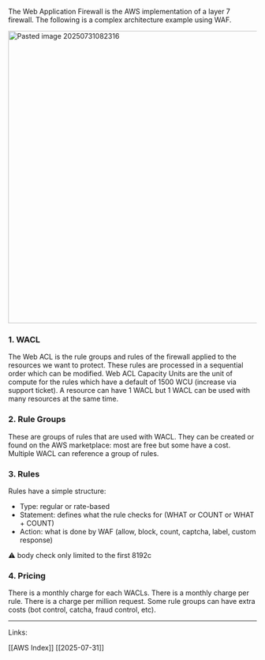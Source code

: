 The Web Application Firewall is the AWS implementation of a layer 7 firewall. The following is a complex architecture example using WAF. 

<img width="1212" height="592" alt="Pasted image 20250731082316" src="https://github.com/user-attachments/assets/12343616-569e-412f-91e7-1a45f36b769e" />

### 1. WACL

The Web ACL is the rule groups and rules of the firewall applied to the resources we want to protect. These rules are processed in a sequential order which can be modified. Web ACL Capacity Units are the unit of compute for the rules which have a default of 1500 WCU (increase via support ticket). A resource can have 1 WACL but 1 WACL can be used with many resources at the same time. 

### 2. Rule Groups

These are groups of rules that are used with WACL. They can be created or found on the AWS marketplace: most are free but some have a cost. Multiple WACL can reference a group of rules. 

### 3. Rules

Rules have a simple structure: 

- Type: regular or rate-based 
- Statement: defines what the rule checks for (WHAT or COUNT or WHAT + COUNT)
- Action: what is done by WAF (allow, block, count, captcha, label, custom response)

⚠️ body check only limited to the first 8192c

### 4. Pricing 

There is a monthly charge for each WACLs.
There is a monthly charge per rule.
There is a charge per million request.
Some rule groups can have extra costs (bot control, catcha, fraud control, etc). 

---
Links:

[[AWS Index]]
[[2025-07-31]]
